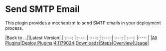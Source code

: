 # Send SMTP Email

This plugin provides a mechanism to send SMTP emails in your deployment process.

|Back to ...||Latest Version|
| :---: | :---: | :---: | :---: | :---: | :---: |:---: |
|[All Plugins](../../index.md)|[Deploy Plugins](../README.md)|[4.1179024](https://raw.githubusercontent.com/UrbanCode/IBM-UCD-PLUGINS/main/files/Send-SMTP-Email/devops-deploy-Send-SMTP-Email-4.1179024.zip)|[Downloads](downloads.md)|[Steps](steps.md)|[Overview](overview.md)|[Usage](usage.md)|
